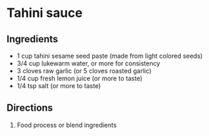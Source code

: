 Tahini sauce
============

Ingredients
-----------

- 1 cup tahini sesame seed paste (made from light colored seeds)
- 3/4 cup lukewarm water, or more for consistency
- 3 cloves raw garlic (or 5 cloves roasted garlic)
- 1/4 cup fresh lemon juice (or more to taste)
- 1/4 tsp salt (or more to taste)

Directions
----------

1. Food process or blend ingredients

